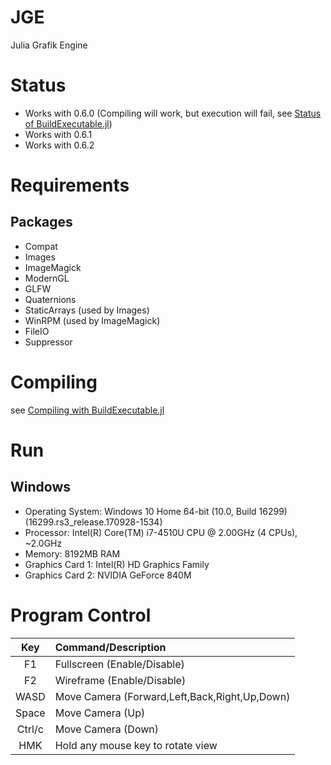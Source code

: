 # JGE
Julia Grafik Engine

# Status
* Works with 0.6.0 (Compiling will work, but execution will fail, see [Status of BuildExecutable.jl](https://github.com/Gilga/BuildExecutable.jl#status))
* Works with 0.6.1
* Works with 0.6.2

# Requirements
## Packages
* Compat
* Images
* ImageMagick
* ModernGL
* GLFW
* Quaternions
* StaticArrays (used by Images)
* WinRPM (used by ImageMagick)
* FileIO
* Suppressor

# Compiling
see [Compiling with BuildExecutable.jl](https://github.com/Gilga/BuildExecutable.jl#compiling)

# Run
## Windows
* Operating System: Windows 10 Home 64-bit (10.0, Build 16299) (16299.rs3_release.170928-1534)
* Processor: Intel(R) Core(TM) i7-4510U CPU @ 2.00GHz (4 CPUs), ~2.0GHz
* Memory: 8192MB RAM
* Graphics Card 1: Intel(R) HD Graphics Family
* Graphics Card 2: NVIDIA GeForce 840M

# Program Control

| Key   | Command/Description
|:-----:| :---
|  F1   | Fullscreen (Enable/Disable) 
|  F2   | Wireframe (Enable/Disable)     
| WASD  | Move Camera (Forward,Left,Back,Right,Up,Down)
|Space  | Move Camera (Up)
|Ctrl/c | Move Camera (Down)
| HMK   | Hold any mouse key to rotate view
